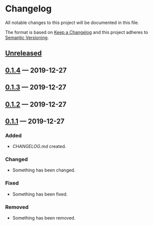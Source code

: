 # Changelog

All notable changes to this project will be documented in this file.

The format is based on [Keep a Changelog](http://keepachangelog.com)
and this project adheres to [Semantic Versioning](http://semver.org/spec/v2.0.0.html).


## [Unreleased]

## [0.1.4] — 2019-12-27

## [0.1.3] — 2019-12-27

## [0.1.2] — 2019-12-27

## [0.1.1] — 2019-12-27
### Added
- _CHANGELOG.md_ created.
### Changed
- Something has been changed.
### Fixed
- Something has been fixed.
### Removed
- Something has been removed.


[0.1.1]: https://github.com/anekos/kunekune/compare/0.0.0...0.1.1
[0.1.2]: https://github.com/anekos/kunekune/compare/0.1.1...0.1.2
[0.1.3]: https://github.com/anekos/kunekune/compare/0.1.2...0.1.3
[0.1.4]: https://github.com/anekos/kunekune/compare/0.1.3...0.1.4
[Unreleased]: https://github.com/anekos/kunekune/compare/0.1.4...HEAD
